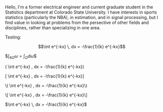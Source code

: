 Hello, I'm a former electrical engineer and current graduate student in the Statistics department at Colorado State University.  I have interests in sports statistics (particularly the NBA), in estimation, and in signal processing, but I find value in looking at problems from the persective of other fields and disciplines, rather than specializing in one area.

Testing: 

$$\int e^{-kx} \, dx = -\frac{1}{k} e^{-kx}$$

\$$\int_{\partial \Omega} \omega = \int_{\Omega} d\omega\$$

\( \int e^{-kx} \, dx = -\frac{1}{k} e^{-kx}\)

\[ \int e^{-kx} \, dx = -\frac{1}{k} e^{-kx}\]

\\( \int e^{-kx} \, dx = -\frac{1}{k} e^{-kx}\\)

\\[ \int e^{-kx} \, dx = -\frac{1}{k} e^{-kx}\\]

$\int e^{-kx} \, dx = -\frac{1}{k} e^{-kx}$

